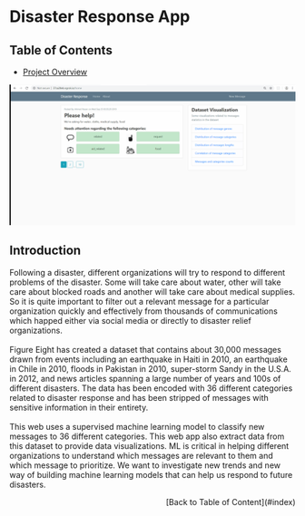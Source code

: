 # Disaster Response App

<a id='index'></a>
## Table of Contents
- [Project Overview](#overview)


![Disaster Response App](gif/disaster.gif)


<a id='overview'></a>
## Introduction
Following a disaster, different organizations will try to respond to different problems of the disaster. Some will take care about water, other will take care about blocked roads and another will take care about medical supplies. So it is quite important to filter out a relevant message for a particular organization quickly and effectively from thousands of communications which happed either via social media or directly to disaster relief organizations. <br/> <br/>
Figure Eight has created a dataset that contains about 30,000 messages drawn from events including an earthquake in Haiti in 2010, an earthquake in Chile in 2010, floods in Pakistan in 2010, super-storm Sandy in the U.S.A. in 2012, and news articles spanning a large number of years and 100s of different disasters. The data has been encoded with 36 different categories related to disaster response and has been stripped of messages with sensitive information in their entirety.<br/> <br/>
This web uses a supervised machine learning model to classify new messages to 36 different categories. This web app also extract data from this dataset to provide data visualizations. ML is critical in helping different organizations to understand which messages are relevant to them and which message to prioritize.  We want to investigate new trends and new way of building machine learning models that can help us respond to future disasters.  <br/>
<p align="right"> [Back to Table of Content](#index)</p>
